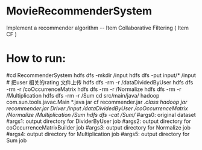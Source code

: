# MovieRecommenderSystem
Implement a recommender algorithm -- Item Collaborative Filtering ( Item CF )

# How to run:
#cd RecommenderSystem
hdfs dfs -mkdir /input
hdfs dfs -put input/* /input  # 把user 相关的rating 文件上传
hdfs dfs -rm -r /dataDividedByUser
hdfs dfs -rm -r /coOccurrenceMatrix
hdfs dfs -rm -r /Normalize
hdfs dfs -rm -r /Multiplication
hdfs dfs -rm -r /Sum
cd src/main/java/
hadoop com.sun.tools.javac.Main *.java
jar cf recommender.jar *.class
hadoop jar recommender.jar Driver /input /dataDividedByUser /coOccurrenceMatrix /Normalize /Multiplication /Sum
hdfs dfs -cat /Sum/*
#args0: original dataset
#args1: output directory for DividerByUser job
#args2: output directory for coOccurrenceMatrixBuilder job
#args3: output directory for Normalize job
#args4: output directory for Multiplication job
#args5: output directory for Sum job

